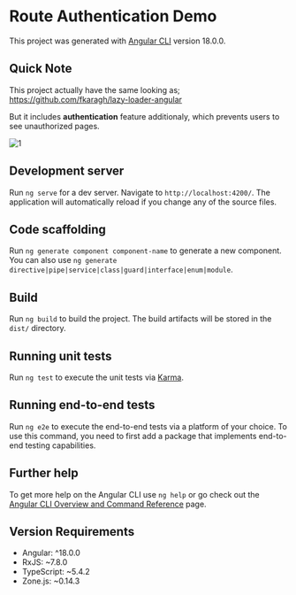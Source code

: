 # Route Authentication Demo

This project was generated with [Angular CLI](https://github.com/angular/angular-cli) version 18.0.0.

## Quick Note

This project actually have the same looking as;
https://github.com/fkaragh/lazy-loader-angular

But it includes **authentication** feature additionaly, which prevents users to see unauthorized pages.

![1](https://github.com/user-attachments/assets/a4b47faf-b1db-4ba7-aa0c-1d4a1200dd98)

## Development server

Run `ng serve` for a dev server. Navigate to `http://localhost:4200/`. The application will automatically reload if you change any of the source files.

## Code scaffolding

Run `ng generate component component-name` to generate a new component. You can also use `ng generate directive|pipe|service|class|guard|interface|enum|module`.

## Build

Run `ng build` to build the project. The build artifacts will be stored in the `dist/` directory.

## Running unit tests

Run `ng test` to execute the unit tests via [Karma](https://karma-runner.github.io).

## Running end-to-end tests

Run `ng e2e` to execute the end-to-end tests via a platform of your choice. To use this command, you need to first add a package that implements end-to-end testing capabilities.

## Further help

To get more help on the Angular CLI use `ng help` or go check out the [Angular CLI Overview and Command Reference](https://angular.io/cli) page.

## Version Requirements

- Angular: ^18.0.0
- RxJS: ~7.8.0
- TypeScript: ~5.4.2
- Zone.js: ~0.14.3
